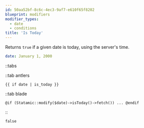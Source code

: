 ```yaml
---
id: 50aa52bf-8c6c-4ec3-9af7-e610f65f8202
blueprint: modifiers
modifier_types:
  - date
  - conditions
title: 'Is Today'
---
```

Returns `true` if a given date is today, using the server's time.

```yaml
date: January 1, 2000
```

::tabs

::tab antlers
```antlers
{{ if date | is_today }}
```
::tab blade
```blade
@if (Statamic::modify($date)->isToday()->fetch()) ... @endif
```
::

```html
false
```
